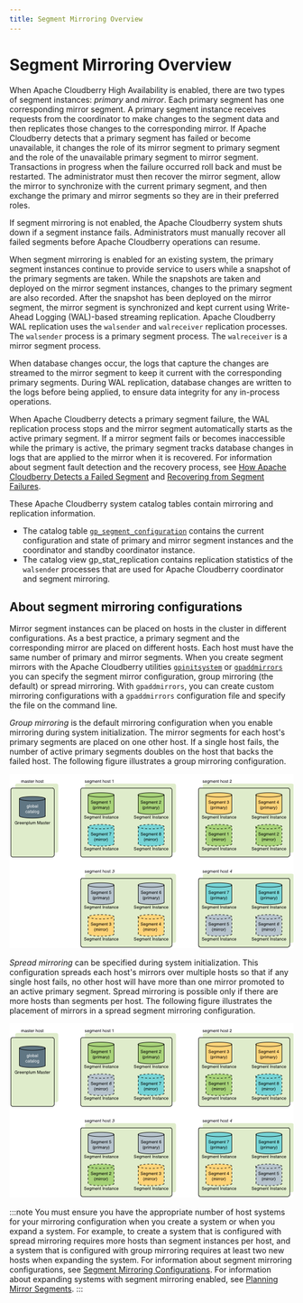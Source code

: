 ```yaml
---
title: Segment Mirroring Overview
---
```


# Segment Mirroring Overview

When Apache Cloudberry High Availability is enabled, there are two types of segment instances: *primary* and *mirror*. Each primary segment has one corresponding mirror segment. A primary segment instance receives requests from the coordinator to make changes to the segment data and then replicates those changes to the corresponding mirror. If Apache Cloudberry detects that a primary segment has failed or become unavailable, it changes the role of its mirror segment to primary segment and the role of the unavailable primary segment to mirror segment. Transactions in progress when the failure occurred roll back and must be restarted. The administrator must then recover the mirror segment, allow the mirror to synchronize with the current primary segment, and then exchange the primary and mirror segments so they are in their preferred roles.

If segment mirroring is not enabled, the Apache Cloudberry system shuts down if a segment instance fails. Administrators must manually recover all failed segments before Apache Cloudberry operations can resume.

When segment mirroring is enabled for an existing system, the primary segment instances continue to provide service to users while a snapshot of the primary segments are taken. While the snapshots are taken and deployed on the mirror segment instances, changes to the primary segment are also recorded. After the snapshot has been deployed on the mirror segment, the mirror segment is synchronized and kept current using Write-Ahead Logging (WAL)-based streaming replication. Apache Cloudberry WAL replication uses the `walsender` and `walreceiver` replication processes. The `walsender` process is a primary segment process. The `walreceiver` is a mirror segment process.

When database changes occur, the logs that capture the changes are streamed to the mirror segment to keep it current with the corresponding primary segments. During WAL replication, database changes are written to the logs before being applied, to ensure data integrity for any in-process operations.

When Apache Cloudberry detects a primary segment failure, the WAL replication process stops and the mirror segment automatically starts as the active primary segment. If a mirror segment fails or becomes inaccessible while the primary is active, the primary segment tracks database changes in logs that are applied to the mirror when it is recovered. For information about segment fault detection and the recovery process, see [How Apache Cloudberry Detects a Failed Segment](./detect-a-failed-segment.md) and [Recovering from Segment Failures](./recover-from-segment-failures.md).

These Apache Cloudberry system catalog tables contain mirroring and replication information.

- The catalog table [`gp_segment_configuration`](../../sys-catalogs/sys-tables/gp-segment-configuration.md) contains the current configuration and state of primary and mirror segment instances and the coordinator and standby coordinator instance.
- The catalog view gp_stat_replication contains replication statistics of the `walsender` processes that are used for Apache Cloudberry coordinator and segment mirroring.

## About segment mirroring configurations

Mirror segment instances can be placed on hosts in the cluster in different configurations. As a best practice, a primary segment and the corresponding mirror are placed on different hosts. Each host must have the same number of primary and mirror segments. When you create segment mirrors with the Apache Cloudberry utilities [`gpinitsystem`](../../sys-utilities/gpinitsystem.md) or [`gpaddmirrors`](../../sys-utilities/gpaddmirrors.md) you can specify the segment mirror configuration, group mirroring (the default) or spread mirroring. With `gpaddmirrors`, you can create custom mirroring configurations with a `gpaddmirrors` configuration file and specify the file on the command line.

*Group mirroring* is the default mirroring configuration when you enable mirroring during system initialization. The mirror segments for each host's primary segments are placed on one other host. If a single host fails, the number of active primary segments doubles on the host that backs the failed host. The following figure illustrates a group mirroring configuration.

![Group Segment Mirroring in Apache Cloudberry](../../media/group-mirroring.png)

*Spread mirroring* can be specified during system initialization. This configuration spreads each host's mirrors over multiple hosts so that if any single host fails, no other host will have more than one mirror promoted to an active primary segment. Spread mirroring is possible only if there are more hosts than segments per host. The following figure illustrates the placement of mirrors in a spread segment mirroring configuration.

![Spread Segment Mirroring in Apache Cloudberry](../../media/spread-mirroring.png)

:::note
You must ensure you have the appropriate number of host systems for your mirroring configuration when you create a system or when you expand a system. For example, to create a system that is configured with spread mirroring requires more hosts than segment instances per host, and a system that is configured with group mirroring requires at least two new hosts when expanding the system. For information about segment mirroring configurations, see [Segment Mirroring Configurations](../../tutorials/best-practices/high-availability-best-practices.md#configure-segment-mirroring). For information about expanding systems with segment mirroring enabled, see [Planning Mirror Segments](../expand-cluster/plan-system-expansion.md).
:::
